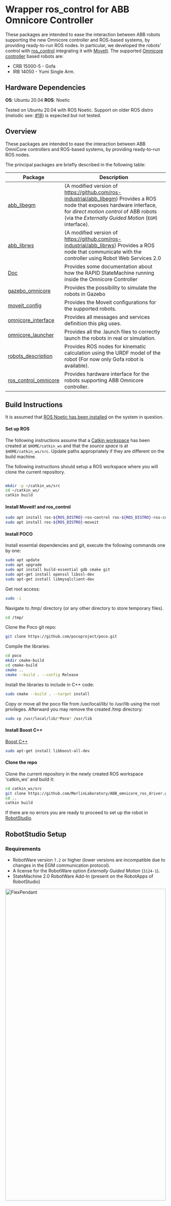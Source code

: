 # Wrapper ros_control for ABB Omnicore Controller
These packages are intended to ease the interaction between ABB robots supporting the new Omnicore controller and ROS-based systems, by providing ready-to-run ROS nodes. In particular, we developed the robots' control with [ros_control](https://wiki.ros.org/ros_control) integrating it with [MoveIt](https://moveit.picknik.ai/main/index.html).
The supported [Omnicore controller](https://new.abb.com/products/robotics/controllers/omnicore) based robots are: 
- CRB 15000-5 - Gofa
- IRB 14050 - Yumi Single Arm.

## Hardware Dependencies

**OS**: Ubuntu 20.04 
**ROS**: Noetic

Tested on Ubuntu 20.04 with ROS Noetic. Support on older ROS distro (melodic see: [#18](/../../issues/18)) is expected but not tested.

## Overview

These packages are intended to ease the interaction between ABB OmniCore controllers and ROS-based systems, by providing ready-to-run ROS nodes.

The principal packages are briefly described in the following table:

| Package | Description |
| --- | --- |
| [abb_libegm](abb_libegm) | (A modified version of https://github.com/ros-industrial/abb_libegm) Provides a ROS node that exposes hardware interface, for *direct motion control* of ABB robots (via the *Externally Guided Motion* (`EGM`) interface). |
| [abb_librws](abb_librws) | (A modified version of https://github.com/ros-industrial/abb_librws) Provides a ROS node that communicate with the controller using Robot Web Services 2.0  |
| [Doc](Doc) | Provides some documentation about how the RAPID StateMachine running inside the Omnicore Controller  |
| [gazebo_omnicore](gazebo_omnicore) | Provides the possibility to simulate the robots in Gazebo  |
| [moveit_config](moveit) | Provides the Moveit configurations for the supported robots. |
| [omnicore_interface](omnicore_interface) | Provides all messages and services definition this pkg uses. |
| [omnicore_launcher](omnicore_launcher) | Provides all the .launch files to correctly launch the robots in real or simulation. |
| [robots_description](gofa_description) | Provides ROS nodes for kinematic calculation using the URDF model of the robot (For now only Gofa robot is available). |
| [ros_control_omnicore](ros_control_omnicore) | Provides hardware interface for the robots supporting ABB Omnicore controller. |

## Build Instructions

It is assumed that [ROS Noetic has been installed](https://wiki.ros.org/noetic/Installation/Ubuntu) on the system in question.

#### Set up ROS

The following instructions assume that a [Catkin workspace](http://wiki.ros.org/catkin/Tutorials/create_a_workspace) has been created at `$HOME/catkin_ws` and that the *source space* is at `$HOME/catkin_ws/src`. Update paths appropriately if they are different on the build machine.

The following instructions should setup a ROS workspace where you will clone the current repository.

```bash

mkdir -p ~/catkin_ws/src
cd ~/catkin_ws/
catkin build
```

#### Install Moveit! and ros_control

```bash
sudo apt install ros-${ROS_DISTRO}-ros-control ros-${ROS_DISTRO}-ros-controllers
sudo apt install ros-${ROS_DISTRO}-moveit
```

#### Install POCO

Install essential dependencies and git, execute the following commands one by one:

```bash
sudo apt update
sudo apt upgrade
sudo apt install build-essential gdb cmake git
sudo apt-get install openssl libssl-dev
sudo apt-get install libmysqlclient-dev
```

Get root access:
```bash
sudo -i
```

Navigate to /tmp/ directory (or any other directory to store temporary files).
```bash
cd /tmp/
```

Clone the Poco git repo:
```bash
git clone https://github.com/pocoproject/poco.git
```

Compile the libraries:
```bash
cd poco
mkdir cmake-build
cd cmake-build
cmake ..
cmake --build . --config Release
```

Install the libraries to include in C++ code:
```bash
sudo cmake --build . --target install
```

Copy or move all the poco file from /usr/local/lib/ to /usr/lib using the root privileges. Afterward you may remove the created /tmp directory:

```bash
sudo cp /usr/local/lib/*Poco* /usr/lib
```

#### Install Boost C++

[Boost C++](https://www.boost.org)
```bash
sudo apt-get install libboost-all-dev
```

#### Clone the repo

Clone the current repository in the newly created ROS workspace 'catkin_ws' and build it:
```bash
cd catkin_ws/src
git clone https://github.com/MerlinLaboratory/ABB_omnicore_ros_driver.git
cd ..
catkin build
```

If there are no errors you are ready to proceed to set up the robot in [RobotStudio](https://new.abb.com/products/robotics/robotstudio/downloads).

## RobotStudio Setup

### Requirements

* RobotWare version `7.2` or higher (lower versions are incompatible due to changes in the EGM communication protocol).
* A license for the RobotWare option *Externally Guided Motion* (`3124-1`).
* StateMachine 2.0 RobotWare Add-In (present on the RobotApps of RobotStudio)

<img src="Doc/images/flexpendant1.png" alt="FlexPendant" width="100%" height="50%">

### Connect to MGMT port
Connect your robot controller to you network through the MGMT port:

<img src="Doc/images/omnicoreController.png" alt="RobotStudio">

The MGMT port have a fixed IP address (*192.168.125.1*) and a DHCP server. Despite the DHCP server, as you will see in the next steps,you will need to specify a static ip for your computer.

### Setup the UDP server

In this step we will configure the IP address that EGM exploits to commununicate with an external device. In particular, we need to specify the ip and port of an UDP server that will run on your computer and EGM connects to. Therefore, the ip we are going to specify **must be the same of the PC running ROS.**

Open RobotStudio go under the Controller Tab, click Add Controller > One Click Connect and log in as default user: 

<img src="Doc/images/robotstudio2.png" alt="RobotStudio">

Using RobotStudio, first **request the write access**.

  <img src="Doc/images/robotstudio6.png" alt="RobotStudio">

On the Controller tab, in the Configuration group, click Configuration and then click `Communication`.

  <img src="Doc/images/robotstudio7.png" alt="RobotStudio">

Double click on the `UDP Unicast Device` item.

  <img src="Doc/images/robotstudio9.png" alt="RobotStudio">

Set **ROB 1 IP = 192.168.125.100**
Set **UCDEVICE IP = 192.168.125.100**

**Set 192.168.125.100 as static ip of the Linux machine running ROS**.

### Setup the Controller Firewall
Using RobotStudio, first **request the write access**.
On the Controller tab, in the Configuration group, click Configuration and then click `Communication`.

Double click on the `Firewall Manager` item.
Enable on the public network the following services:
* RobotWebServices
* UDPUC (available from RW 7.3.2)

  <img src="Doc/images/robotstudio8.png" alt="RobotStudio">

### Configure the user privileges
This package use the [Robot Web Services 2.0](https://developercenter.robotstudio.com/api/RWS) (RWS) to control the robot.
Each RWS session is logged using a user that must to be present on the User Authorization System of the controller (for more details about User Authorization System, see Operating manual - RobotStudio).
If not specified, for the RWS communication, the default user is used:
* Username: **Default User**
* Password: **robotics**

By default, the **Default User** does not have the grant *Remote Start and Stop in Auto* (run rapid routine from the WAN port in Auto mode).

The steps to configure the user account are:
1. Using RobotStudio log-in on the controller as Administrator (usually with the user **Admin** and password **robotics**).
  <img src="Doc/images/robotstudio12.png" alt="RobotStudio">
  <img src="Doc/images/robotstudio13.png" alt="RobotStudio" width="50%" height="50%">

2. On the Controller tab, in the Access group, click Authenticate and then click `Edit User Account`.
   <img src="Doc/images/robotstudio10.png" alt="RobotStudio">

3. On the tab roles check if the grant *Remote Start and Stop in Auto* is checked for the role of the Default User.

   <img src="Doc/images/robotstudio11.png" alt="RobotStudio">

4. Apply.

Any other user can be used by passing the name and the password to **rws_interface**.

 
## Set up Config File and launch your abb robot (e.g. Gofa) 
Navigate to ros_control_omnicore/config/XXX_cfg.yaml
Modify the parameters based on your robot configuration (e.g. ip_robot, name_robot, task_robot, etc.). Note that the robot IP in the yaml has to be the the one of the MGMT port of the robot controller (**default is 192.168.125.1**)
Finally:

- Make sure that the application StateMachine 2.0 has loaded in robotstudio in rapid codes from the controller folder "EGM" 
- Set robot in Automatic and Motors ON
- Connect an ethernet cable from your Linux machine to the controller MGMT port
- Set the Linux machine IP address to 192.168.125.100 (it needs to be the same as the one in "Setup the UDP device")

By default, the repo launches the **Gofa** robot with a **velocity_controller/JointTrajectoryController**:
```bash
  source devel/setup.bash
  roslaunch omnicore_launcher real_robot.launch
```
The pkg has been tested with the following ros_control controllers:
- velocity_controller/JointTrajectoryController
- position_controller/JointTrajectoryController
- joinGroupVelocityController
- joint_state_controller (launched by default by the pkg)

It is possible to switch from one controller to the other using [ros_control nodes](https://answers.ros.org/question/259022/switching-between-controllers-with-ros_control-controller_manager/). 
**Note:** velocity_controller and position_controller are mutually exclusive and cannot be used together. See [configuration file](ros_control_omnicore/config) for each robot to decide with controller to load and which controller to start 

Furthermore, it is possible to set the robot in free drive without the necessity to stop the node:

- Switch to FreeDrive control when ROS is running:
    ```bash
    rosservice call /set_control_to_free_drive
    ```
- Switch back to velocity control (EGM):
    ```bash
    rosservice call /set_control_to_egm
    ```

# Troubleshooting

If the previous command's output is **"EGM IS NOT CONNECTED"**, Linux's firewall blocks UDP communications with the robot controller. Therefore, you will need to allow the communication in INPUT and OUTPUT to your Linux machine with these two commands:

```bash
  sudo iptables -I INPUT -p udp --dport 6511 -j ACCEPT
  sudo iptables -A OUTPUT -p udp -m udp --sport 6511 -j ACCEPT
```